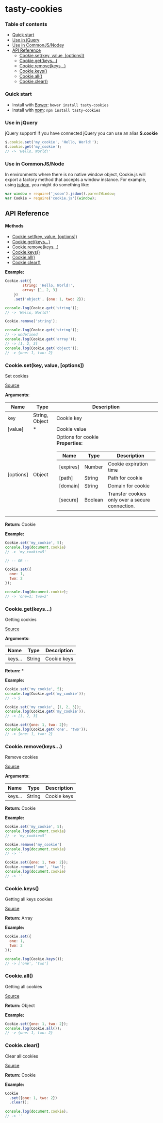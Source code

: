 tasty-cookies
====================================================

### Table of contents

* [Quick start](#quick-start)
* [Use in jQuery](#use-in-jquery)
* [Use in CommonJS/Nodey](#use-in-commonjsnode)
* [API Reference](#api-reference)
    * [Cookie.set(key, value, [options])][cookie-set]
    * [Cookie.get(keys...)][cookie-get]
    * [Cookie.remove(keys...)][cookie-remove]
    * [Cookie.keys()][cookie-keys]
    * [Cookie.all()][cookie-all]
    * [Cookie.clear()][cookie-clear]

### Quick start

* Install with [Bower](http://bower.io/): `bower install tasty-cookies`
* Install with [npm](https://www.npmjs.com/): `npm install tasty-cookies`

### Use in jQuery

jQuery support! If you have connected jQuery you can use an alias **$.cookie**

```js
$.cookie.set('my_cookie', 'Hello, World!');
$.cookie.get('my_cookie');
// -> 'Hello, World!'
```

### Use in CommonJS/Node

In environments where there is no native window object, Cookie.js will export 
a factory method that accepts a window instance. For example, using 
[jsdom](https://github.com/tmpvar/jsdom), you might do something like:

```js
var window = require('jsdom').jsdom().parentWindow;
var Cookie = require('cookie.js')(window);
```

API Reference
----------------------------------------------------

#### Methods

* [Cookie.set(key, value, [options])][cookie-set]
* [Cookie.get(keys...)][cookie-get]
* [Cookie.remove(keys...)][cookie-remove]
* [Cookie.keys()][cookie-keys]
* [Cookie.all()][cookie-all]
* [Cookie.clear()][cookie-clear]

[cookie-set]: #cookiesetkey-value-options
[cookie-get]: #cookiegetkeys
[cookie-remove]: #cookieremovekeys
[cookie-keys]: #cookiekeys
[cookie-all]: #cookieall
[cookie-clear]: #cookieclear

**Example:**

```js
Cookie.set({
        string: 'Hello, World!',
        array: [1, 2, 3]
    })
    .set('object', {one: 1, two: 2});

console.log(Cookie.get('string'));
// -> 'Hello, World!'

Cookie.remove('string');

console.log(Cookie.get('string'));
// -> undefined
console.log(Cookie.get('array'));
// -> [1, 2, 3]
console.log(Cookie.get('object'));
// -> {one: 1, two: 2}
```

### Cookie.set(key, value, [options])

Set cookies

[Source][cookie-set-src]

**Arguments:**

<table>
<thead>
    <tr>
        <th>Name</th>
        <th>Type</th>
        <th>Description</th>
    </tr>
</thead>
<tbody>
    <tr>
        <td>key</td>
        <td>String, Object</td>
        <td>Cookie key</td>
    </tr>
    <tr>
        <td>[value]</td>
        <td>*</td>
        <td>Cookie value</td>
    </tr>
    <tr>
        <td>[options]</td>
        <td>Object</td>
        <td>
            Options for cookie<br><strong>Properties:</strong>
            <table>
            <thead>
                <tr>
                    <th>Name</th>
                    <th>Type</th>
                    <th>Description</th>
                </tr>
            </thead>
            <tbody>
                <tr>
                    <td>[expires]</td>
                    <td>Number</td>
                    <td>Cookie expiration time</td>
                </tr>
                <tr>
                    <td>[path]</td>
                    <td>String</td>
                    <td>Path for cookie</td>
                </tr>
                <tr>
                    <td>[domain]</td>
                    <td>String</td>
                    <td>Domain for cookie</td>
                </tr>
                <tr>
                    <td>[secure]</td>
                    <td>Boolean</td>
                    <td>Transfer cookies only over a secure connection.</td>
                </tr>
            </tbody>
            </table>
        </td>
    </tr>
</tbody>
</table>


**Return:** Cookie

**Example:**

```js
Cookie.set('my_cookie', 5);
console.log(document.cookie)
// -> 'my_cookie=5'

// -- OR --

Cookie.set({
  one: 1,
  two: 2
});

console.log(document.cookie);
// -> 'one=1; two=2'
```

### Cookie.get(keys...)

Getting cookies

[Source][cookie-get-src]

**Arguments:**

| Name    | Type   | Description |
|---------|--------|-------------|
| keys... | String | Cookie keys |

**Return:** *

**Example:**

```js
Cookie.set('my_cookie', 5);
console.log(Cookie.get('my_cookie'));
// -> 5

Cookie.set('my_cookie', [1, 2, 3]);
console.log(Cookie.get('my_cookie'));
// -> [1, 2, 3]

Cookie.set({one: 1, two: 2});
console.log(Cookie.get('one', 'two'));
// -> {one: 1, two: 2}
```

### Cookie.remove(keys...)

Remove cookies

[Source][cookie-remove-src]

**Arguments:**

| Name    | Type   | Description |
|---------|--------|-------------|
| keys... | String | Cookie keys |

**Return:** Cookie


**Example:**

```js
Cookie.set('my_cookie', 5);
console.log(document.cookie)
// -> 'my_cookie=5'

Cookie.remove('my_cookie')
console.log(document.cookie)
// -> ''

Cookie.set({one: 1, two: 2});
Cookie.remove('one', 'two');
console.log(document.cookie)
// -> ''
```

### Cookie.keys()

Getting all keys cookies

[Source][cookie-keys-src]

**Return:** Array

**Example:**

```js
Cookie.set({
  one: 1,
  two: 2
});

console.log(Cookie.keys());
// -> ['one', 'two']
```

### Cookie.all()

Getting all cookies

[Source][cookie-all-src]

**Return:** Object

**Example:**

```js
Cookie.set({one: 1, two: 2});
console.log(Cookie.all());
// -> {one: 1, two: 2}
```

### Cookie.clear()

Clear all cookies

[Source][cookie-clear-src]

**Return:** Cookie

**Example:**

```js
Cookie
  .set({one: 1, two: 2})
  .clear();
  
console.log(document.cookie);
// -> ''
```

[cookie-set-src]: https://github.com/Alex5646/cookie.js/blob/master/cookie.ts#L55
[cookie-get-src]: https://github.com/Alex5646/cookie.js/blob/master/cookie.ts#L108
[cookie-remove-src]: https://github.com/Alex5646/cookie.js/blob/master/cookie.ts#L141
[cookie-keys-src]: https://github.com/Alex5646/cookie.js/blob/master/cookie.ts#L161
[cookie-all-src]: https://github.com/Alex5646/cookie.js/blob/master/cookie.ts#L177
[cookie-clear-src]: https://github.com/Alex5646/cookie.js/blob/master/cookie.ts#L192

